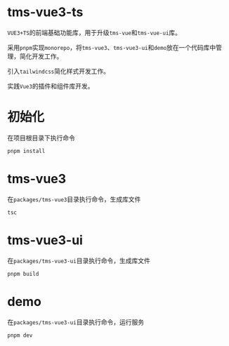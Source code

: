# tms-vue3-ts

`VUE3+TS`的前端基础功能库，用于升级`tms-vue`和`tms-vue-ui`库。

采用`pnpm`实现`monorepo`，将`tms-vue3`、`tms-vue3-ui`和`demo`放在一个代码库中管理，简化开发工作。

引入`tailwindcss`简化样式开发工作。

实践`Vue3`的插件和组件库开发。

# 初始化

在项目根目录下执行命令

```
pnpm install
```

# tms-vue3

在`packages/tms-vue3`目录执行命令，生成库文件

```
tsc
```

# tms-vue3-ui

在`packages/tms-vue3-ui`目录执行命令，生成库文件

```
pnpm build
```

# demo

在`packages/tms-vue3-ui`目录执行命令，运行服务

```
pnpm dev
```
